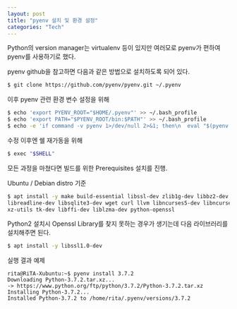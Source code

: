 ```yaml
---
layout: post
title: "pyenv 설치 및 환경 설정"
categories: "Tech"
---
```


Python의 version manager는 virtualenv 등이 있지만 여러모로 pyenv가 편하여 pyenv를 사용하기로 했다.
<!--excerpt-->
pyenv github을 참고하면 다음과 같은 방법으로 설치하도록 되어 있다.

```bash
$ git clone https://github.com/pyenv/pyenv.git ~/.pyenv
```

이후 pyenv 관련 환경 변수 설정을 위해

```bash
$ echo 'export PYENV_ROOT="$HOME/.pyenv"' >> ~/.bash_profile
$ echo 'export PATH="$PYENV_ROOT/bin:$PATH"' >> ~/.bash_profile
$ echo -e 'if command -v pyenv 1>/dev/null 2>&1; then\n  eval "$(pyenv init -)"\nfi' >> ~/.bash_profile
```

수정 이후엔 쉘 재가동을 위해

```bash
$ exec "$SHELL"
```

모든 과정을 마쳤다면 빌드를 위한 Prerequisites 설치를 진행.

Ubuntu / Debian distro 기준

```bash
$ apt install -y make build-essential libssl-dev zlib1g-dev libbz2-dev \
libreadline-dev libsqlite3-dev wget curl llvm libncurses5-dev libncursesw5-dev \
xz-utils tk-dev libffi-dev liblzma-dev python-openssl
```

Python2 설치시 Openssl Library를 찾지 못하는 경우가 생기는데 다음 라이브러리를 설치해주면 된다.

```bash
$ apt install -y libssl1.0-dev
```

실행 결과 예제

```text
rita@RiTA-Xubuntu:~$ pyenv install 3.7.2
Downloading Python-3.7.2.tar.xz...
-> https://www.python.org/ftp/python/3.7.2/Python-3.7.2.tar.xz
Installing Python-3.7.2...
Installed Python-3.7.2 to /home/rita/.pyenv/versions/3.7.2
```
